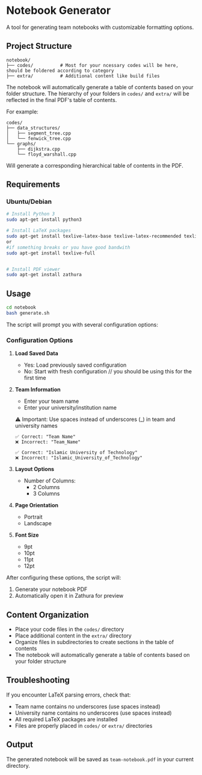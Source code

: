 # Notebook Generator

A tool for generating team notebooks with customizable formatting options.

## Project Structure
```
notebook/
├── codes/          # Most for your ncessary codes will be here, should be foldered according to category
├── extra/          # Additional content like build files
```

The notebook will automatically generate a table of contents based on your folder structure. The hierarchy of your folders in `codes/` and `extra/` will be reflected in the final PDF's table of contents.

For example:
```
codes/
├── data_structures/
│   ├── segment_tree.cpp
│   └── fenwick_tree.cpp
└── graphs/
    ├── dijkstra.cpp
    └── floyd_warshall.cpp
```
Will generate a corresponding hierarchical table of contents in the PDF.

## Requirements

### Ubuntu/Debian
```bash
# Install Python 3
sudo apt-get install python3

# Install LaTeX packages
sudo apt-get install texlive-latex-base texlive-latex-recommended texlive-latex-extra texlive-fonts-recommended texlive-luatex
or 
#if something breaks or you have good bandwith
sudo apt-get install texlive-full


# Install PDF viewer
sudo apt-get install zathura
```

## Usage
```bash
cd notebook
bash generate.sh
```

The script will prompt you with several configuration options:

### Configuration Options

1. **Load Saved Data**
   - Yes: Load previously saved configuration
   - No: Start with fresh configuration // you should be using this for the first time

2. **Team Information**
   - Enter your team name
   - Enter your university/institution name
   
   ⚠️ Important: Use spaces instead of underscores (_) in team and university names
   ```
   ✅ Correct: "Team Name"
   ❌ Incorrect: "Team_Name"
   
   ✅ Correct: "Islamic University of Technology"
   ❌ Incorrect: "Islamic_University_of_Technology"
   ```

3. **Layout Options**
   - Number of Columns:
     - 2 Columns
     - 3 Columns

4. **Page Orientation**
   - Portrait
   - Landscape

5. **Font Size**
   - 9pt
   - 10pt
   - 11pt
   - 12pt

After configuring these options, the script will:
1. Generate your notebook PDF
2. Automatically open it in Zathura for preview

## Content Organization
- Place your code files in the `codes/` directory
- Place additional content in the `extra/` directory
- Organize files in subdirectories to create sections in the table of contents
- The notebook will automatically generate a table of contents based on your folder structure

## Troubleshooting

If you encounter LaTeX parsing errors, check that:
- Team name contains no underscores (use spaces instead)
- University name contains no underscores (use spaces instead)
- All required LaTeX packages are installed
- Files are properly placed in `codes/` or `extra/` directories

## Output
The generated notebook will be saved as `team-notebook.pdf` in your current directory.
